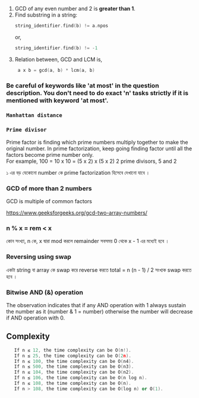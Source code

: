 1. GCD of any even number and 2 is **greater than 1**.
2. Find substring in a string:
   ```cpp
   string_identifier.find(b) != a.npos
   ```
   or,
   ```cpp
   string_identifier.find(b) != -1
   ```
3. Relation between, GCD and LCM is,
   ```cpp
    a x b = gcd(a, b) * lcm(a, b)
   ```

### Be careful of keywords like 'at most' in the question description. You don't need to do exact 'n' tasks strictly if it is mentioned with keyword 'at most'. 

### **```Manhattan distance```**


### **```Prime divisor```**

Prime factor is finding which prime numbers multiply together to make the original number. In prime factorization, keep going finding factor until all the factors become prime number only.  
For example, 100 = 10 x 10 = (5 x 2) x (5 x 2)
2 prime divisors, 5 and 2

১ এর বড় যেকোনো number কে prime factorization হিসেবে দেখানো যাবে । 

### **GCD of more than 2 numbers**
GCD is multiple of common factors 

https://www.geeksforgeeks.org/gcd-two-array-numbers/


### n % x = rem < x 
কোন সংখ্যা, n কে, x দ্বারা mod করলে remainder সবসময় 0 থেকে x - 1 এর মধ্যেই হবে । 

### Reversing using swap 
একটা string বা array কে swap করে reverse করতে total = n (n - 1) / 2 সংখ্যক swap করতে হবে । 


### Bitwise AND (&) operation
The observation indicates that if any AND operation with 1 always sustain the number as it (number & 1 = number) otherwise the number will decrease if AND operation with 0.


## Complexity
```cpp
   If n ≤ 12, the time complexity can be O(n!).
   If n ≤ 25, the time complexity can be O(2n).
   If n ≤ 100, the time complexity can be O(n4).
   If n ≤ 500, the time complexity can be O(n3).
   If n ≤ 104, the time complexity can be O(n2).
   If n ≤ 106, the time complexity can be O(n log n).
   If n ≤ 108, the time complexity can be O(n).
   If n > 108, the time complexity can be O(log n) or O(1).
```
